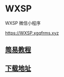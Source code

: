 # WXSP
WXSP 微信小程序

https://WXSP.xgqfrms.xyz


<h2>
<a id="简易教程" class="anchor" href="#%E7%AE%80%E6%98%93%E6%95%99%E7%A8%8B" aria-hidden="true"><span aria-hidden="true" class="octicon octicon-link"></span></a><a href="https://mp.weixin.qq.com/debug/wxadoc/dev/?t=1476197480996">简易教程</a>
</h2>

<h2>
<a id="下载地址" class="anchor" href="#%E4%B8%8B%E8%BD%BD%E5%9C%B0%E5%9D%80" aria-hidden="true"><span aria-hidden="true" class="octicon octicon-link"></span></a><a href="https://mp.weixin.qq.com/debug/wxadoc/dev/devtools/download.html?t=1474887501214">下载地址</a>
</h2>
